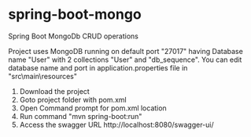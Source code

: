 # spring-boot-mongo
Spring Boot MongoDb CRUD operations

Project uses MongoDB running on default port "27017"
having Database name "User" with 2 collections "User" and "db_sequence".
You can edit database name and port in application.properties file in "src\main\resources"

1. Download the project
2. Goto project folder with pom.xml
3. Open Command prompt for pom.xml location
4. Run command "mvn spring-boot:run"
5. Access the swagger URL http://localhost:8080/swagger-ui/

